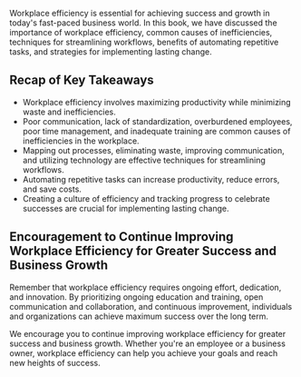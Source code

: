 
Workplace efficiency is essential for achieving success and growth in today's fast-paced business world. In this book, we have discussed the importance of workplace efficiency, common causes of inefficiencies, techniques for streamlining workflows, benefits of automating repetitive tasks, and strategies for implementing lasting change.

Recap of Key Takeaways
----------------------

* Workplace efficiency involves maximizing productivity while minimizing waste and inefficiencies.
* Poor communication, lack of standardization, overburdened employees, poor time management, and inadequate training are common causes of inefficiencies in the workplace.
* Mapping out processes, eliminating waste, improving communication, and utilizing technology are effective techniques for streamlining workflows.
* Automating repetitive tasks can increase productivity, reduce errors, and save costs.
* Creating a culture of efficiency and tracking progress to celebrate successes are crucial for implementing lasting change.

Encouragement to Continue Improving Workplace Efficiency for Greater Success and Business Growth
------------------------------------------------------------------------------------------------

Remember that workplace efficiency requires ongoing effort, dedication, and innovation. By prioritizing ongoing education and training, open communication and collaboration, and continuous improvement, individuals and organizations can achieve maximum success over the long term.

We encourage you to continue improving workplace efficiency for greater success and business growth. Whether you're an employee or a business owner, workplace efficiency can help you achieve your goals and reach new heights of success.